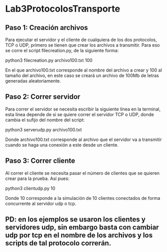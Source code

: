 # Lab3ProtocolosTransporte

## Paso 1: Creación archivos
Para ejecutar el servidor y el cliente de cualquiera de los dos protocolos, TCP o UDP, primero se tienen que crear los archivos a transmitir. Para eso se corre el script filecreation.py, de la siguiente forma:

python3 filecreation.py archivo100.txt 100

En el que archivo100.txt corresponde al nombre del archivo a crear y 100 al tamaño del archivo, en este caso se creará un archivo de 100Mb de letras generadas aleatoriamente.

## Paso 2: Correr servidor
Para correr el servidor se necesita escribir la siguiente línea en la terminal, esta linea depende de si se quiere correr el servidor TCP o UDP, donde cambia el sufijo del nombre del script:

python3 serverudp.py archivo100.txt

Donde archivo100.txt corresponde al archivo que el servidor va a transmitir cuando se haga una conexión a este desde un cliente.

## Paso 3: Correr cliente
Al correr el cliente se necesita pasar el número de clientes que se quieren crear para la prueba. Así pues:

python3 clientudp.py 10

Donde 10 corresponde a la simulación de 10 clientes conectados de forma concurrente al servidor udp o tcp.

## PD: en los ejemplos se usaron los clientes y servidores udp, sin embargo basta con cambiar udp por tcp en el nombre de los archivos y los scripts de tal protocolo correrán.
